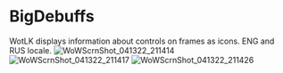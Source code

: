 # BigDebuffs
WotLK displays information about controls on frames as icons. ENG and RUS locale.
![WoWScrnShot_041322_211414](https://user-images.githubusercontent.com/78731609/163246431-77171137-6e40-4311-b9f8-411cc8db52b1.jpg)
![WoWScrnShot_041322_211417](https://user-images.githubusercontent.com/78731609/163246441-057821d8-5f20-4795-bc68-8d5fe9a746a1.jpg)
![WoWScrnShot_041322_211426](https://user-images.githubusercontent.com/78731609/163246444-d44e7327-ab0b-4384-8e36-c06c96f54519.jpg)
